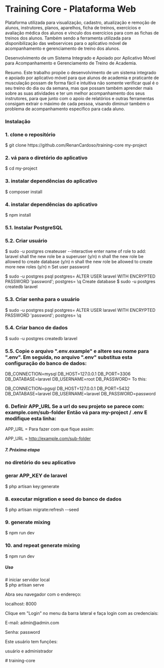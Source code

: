 # Training Core - Plataforma Web
Plataforma utilizada para visualização, cadastro, atualização e remoção de alunos, instrutores, planos, aparelhos,
ficha de treinos, exercícios e avaliação médica dos alunos e vínculo dos exercícios para com as fichas de treinos dos alunos.
Também sendo a ferramenta utilizada para disponibilização das webservices para o aplicativo móvel  de acompanhamento
e gerenciamento de treino dos alunos.

Desenvolvimento de um Sistema Integrado e Apoiado por
Aplicativo Móvel para Acompanhamento e Gerenciamento de
Treino de Academia.

Resumo. Este trabalho propõe o desenvolvimento de um sistema integrado e apoiado por aplicativo móvel para que alunos de academia e praticante de musculação possam de forma fácil e intuitiva não somente verificar qual é o seu treino do dia ou da semana, mas que possam também aprender mais sobre as suas atividades e ter um melhor acompanhamento dos seus instrutores, para que junto com o apoio de relatórios e outras ferramentas consigam extrair o máximo de cada pessoa, visando diminuir também o problema de acompanhamento específico para cada aluno.

<h3>Instalação</h3> 

<h3> 1. clone o repositório </h3>
$ git clone https://github.com/RenanCardoso/training-core my-project

<h3> 2. vá para o diretório do aplicativo </h3>
$ cd my-project

<h3> 3. instalar dependências do aplicativo </h3>
$ composer install

<h3> 4. instalar dependências do aplicativo </h3>
$ npm install

<h3> 5.1. Instalar PostgreSQL </h3>

<h3> 5.2. Criar usuário </h3>

$ sudo -u postgres createuser --interactive
enter name of role to add: laravel
shall the new role be a superuser (y/n) n
shall the new role be allowed to create database (y/n) n
shall the new role be allowed to create more new roles (y/n) n
Set user password

$ sudo -u postgres psql
postgres= ALTER USER laravel WITH ENCRYPTED PASSWORD 'password';
postgres= \q
Create database
$ sudo -u postgres createdb laravel

<h3> 5.3. Criar senha para o usuário </h3>
$ sudo -u postgres psql
postgres= ALTER USER laravel WITH ENCRYPTED PASSWORD 'password';
postgres= \q

<h3> 5.4. Criar banco de dados </h3>
$ sudo -u postgres createdb laravel

<h3> 5.5. Copie o arquivo ".env.example" e altere seu nome para ".env". Em seguida, no arquivo ".env" substitua esta configuração do banco de dados: </h3>
DB_CONNECTION=mysql
DB_HOST=127.0.0.1
DB_PORT=3306
DB_DATABASE=laravel
DB_USERNAME=root
DB_PASSWORD=
To this:

DB_CONNECTION=pgsql
DB_HOST=127.0.0.1
DB_PORT=5432
DB_DATABASE=laravel
DB_USERNAME=laravel
DB_PASSWORD=password

<h3> 6. Definir APP_URL
Se a url do seu projeto se parece com: example.com/sub-folder Então vá para my-project / .env E modifique esta linha: 
 </h3>
APP_URL =
Para fazer com que fique assim:

APP_URL = http://example.com/sub-folder

<h5>7. Próxima etapa</h5> 

<h3> no diretório do seu aplicativo </h3>
<h3> gerar APP_KEY de laravel </h3>
$ php artisan key:generate

<h3> 8. executar migration e seed do banco de dados  </h3>
$ php artisan migrate:refresh --seed

<h3> 9. generate mixing </h3>
$ npm run dev

<h3> 10. and repeat generate mixing </h3>
$ npm run dev

<h5>Uso</h5> 
# iniciar servidor local <br>
$ php artisan serve

<p> Abra seu navegador com o endereço:  </p>
<p> localhost: 8000 </p>

<p> Clique em "Login" no menu da barra lateral e faça login com as credenciais: </p>
<p> E-mail: admin@admin.com </p>
<p> Senha: password </p>

<p> Este usuário tem funções: </p>
<p> usuário e administrador </p># training-core
